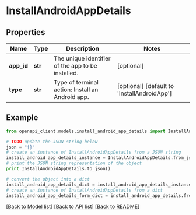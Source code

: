 # InstallAndroidAppDetails


## Properties
Name | Type | Description | Notes
------------ | ------------- | ------------- | -------------
**app_id** | **str** | The unique identifier of the app to be installed. | [optional] 
**type** | **str** | Type of terminal action: Install an Android app. | [optional] [default to 'InstallAndroidApp']

## Example

```python
from openapi_client.models.install_android_app_details import InstallAndroidAppDetails

# TODO update the JSON string below
json = "{}"
# create an instance of InstallAndroidAppDetails from a JSON string
install_android_app_details_instance = InstallAndroidAppDetails.from_json(json)
# print the JSON string representation of the object
print InstallAndroidAppDetails.to_json()

# convert the object into a dict
install_android_app_details_dict = install_android_app_details_instance.to_dict()
# create an instance of InstallAndroidAppDetails from a dict
install_android_app_details_form_dict = install_android_app_details.from_dict(install_android_app_details_dict)
```
[[Back to Model list]](../README.md#documentation-for-models) [[Back to API list]](../README.md#documentation-for-api-endpoints) [[Back to README]](../README.md)


